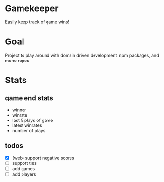 # Gamekeeper

Easily keep track of game wins!

# Goal

Project to play around with domain driven development, npm packages, and mono repos


# Stats

## game end stats

- winner
- winrate
- last 5 plays of game
- latest winrates
- number of plays


## todos

- [x] (web) support negative scores
- [ ] support ties
- [ ] add games
- [ ] add players